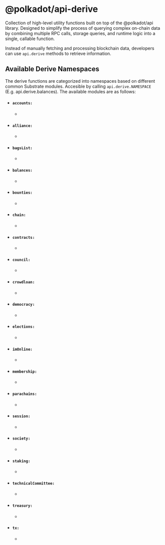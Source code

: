 # @polkadot/api-derive

Collection of high-level utility functions built on top of the @polkadot/api library. Designed to simplify the process of querying complex on-chain data by combining multiple RPC calls, storage queries, and runtime logic into a single, callable function.

Instead of manually fetching and processing blockchain data, developers can use `api.derive` methods to retrieve information.

## Available Derive Namespaces
The derive functions are categorized into namespaces based on different common Substrate modules. Accesible by calling `api.derive.NAMESPACE` (E.g. api.derive.balances). The available modules are as follows:

- #### `accounts:`
  -
- #### `alliance:`
  -
- #### `bagsList:`
  -
- #### `balances:`
  -
- #### `bounties:`
  -
- #### `chain:`
  -
- #### `contracts:`
  -
- #### `council:`
  -
- #### `crowdloan:`
  -
- #### `democracy:`
  -
- #### `elections:`
  -
- #### `imOnline:`
  -
- #### `membership:`
  -
- #### `parachains:`
  -
- #### `session:`
  -
- #### `society:`
  -
- #### `staking:`
  -
- #### `technicalCommittee:`
  -
- #### `treasury:`
  -
- #### `tx:`
  -

